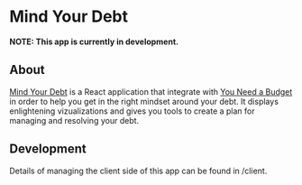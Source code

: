 # Mind Your Debt
**NOTE: This app is currently in development.**

## About
[Mind Your Debt](https://mind-your-debt.herokuapp.com/) is a React application that integrate with [You Need a Budget](https://app.youneedabudget.com) in order to help you get in the right mindset around your debt. It displays enlightening vizualizations and gives you tools to create a plan for managing and resolving your debt.

## Development
Details of managing the client side of this app can be found in /client.
